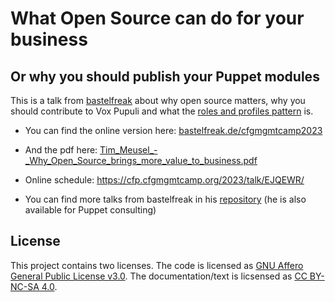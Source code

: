 # What Open Source can do for your business

## Or why you should publish your Puppet modules

This is a talk from [bastelfreak](https://twitter.com/BastelsBlog) about why
open source matters, why you should contribute to Vox Pupuli and what the
[roles and profiles pattern](https://puppet.com/docs/puppet/7/designing_system_configs_roles_and_profiles.html)
is.


* You can find the online version here: [bastelfreak.de/cfgmgmtcamp2023](https://bastelfreak.de/cfgmgmtcamp2023/#1)
* And the pdf here: [Tim_Meusel_-_Why_Open_Source_brings_more_value_to_business.pdf](https://bastelfreak.de/puppetize2021/Tim_Meusel_-_Why_Open_Source_brings_more_value_to_business.pdf)
* Online schedule: https://cfp.cfgmgmtcamp.org/2023/talk/EJQEWR/

* You can find more talks from bastelfreak in his [repository](https://github.com/bastelfreak/talks) (he is also available for Puppet consulting)

## License

This project contains two licenses. The code is licensed as
[GNU Affero General Public License v3.0](LICENSE). The documentation/text is
licsensed as [CC BY-NC-SA 4.0](LICENSE2).
